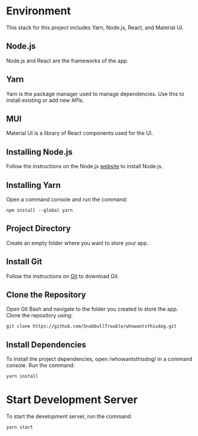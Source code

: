 # Environment

This stack for this project includes Yarn, Node.js, React, and Material UI.

## Node.js

Node.js and React are the frameworks of the app.

## Yarn

Yarn is the package manager used to manage dependencies. Use this to install existing or add new APIs.

## MUI

Material UI is a library of React components used for the UI.

## Installing Node.js

Follow the instructions on the Node.js [website](https://nodejs.org/en/download/current) to install Node.js.

## Installing Yarn

Open a command console and run the command:

```
npm install --global yarn
```

## Project Directory

Create an empty folder where you want to store your app.

## Install Git

Follow the instructions on [Git](https://git-scm.com/downloads) to download Git.

## Clone the Repository

Open Git Bash and navigate to the folder you created to store the app. Clone the repository using:

```
git clone https://github.com/SnubbullTrouble/whowantsthisdog.git
```

## Install Dependencies

To install the project dependencies, open /whowantsthisdog/ in a command console. Run the command:

```
yarn install
```

# Start Development Server

To start the development server, run the command:

```
yarn start
```
